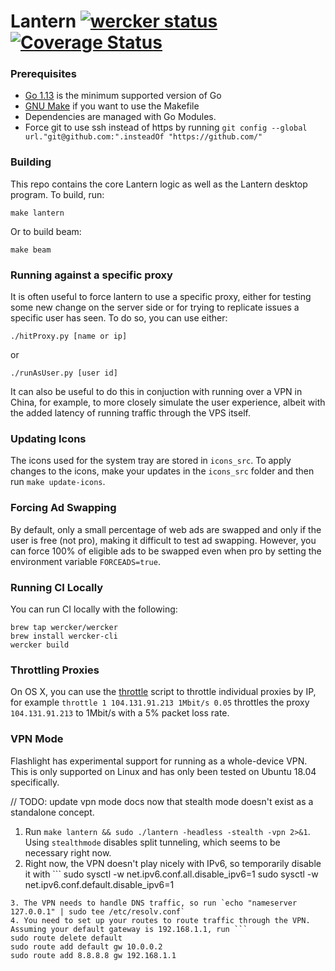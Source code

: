 # Lantern [![wercker status](https://app.wercker.com/status/51826d53d0eeedd6efce16085874d82c/s/devel "wercker status")](https://app.wercker.com/project/byKey/51826d53d0eeedd6efce16085874d82c) [![Coverage Status](https://coveralls.io/repos/github/getlantern/flashlight/badge.svg?branch=HEAD&t=C4SaZX)](https://coveralls.io/github/getlantern/flashlight?branch=HEAD)

### Prerequisites

* [Go 1.13](https://golang.org/dl/) is the minimum supported version of Go
* [GNU Make](https://www.gnu.org/software/make/) if you want to use the Makefile
* Dependencies are managed with Go Modules.
* Force git to use ssh instead of https by running
  `git config --global url."git@github.com:".insteadOf "https://github.com/"`

### Building
This repo contains the core Lantern logic as well as the Lantern desktop
program. To build, run:

`make lantern`

Or to build beam:

`make beam`

### Running against a specific proxy
It is often useful to force lantern to use a specific proxy, either for testing some new
change on the server side or for trying to replicate issues a specific user has seen.
To do so, you can use either:

`./hitProxy.py [name or ip]`

or

`./runAsUser.py [user id]`

It can also be useful to do this in conjuction with running over a VPN in China, for example,
to more closely simulate the user experience, albeit with the added latency of running 
traffic through the VPS itself.

### Updating Icons

The icons used for the system tray are stored in `icons_src`. To apply changes
to the icons, make your updates in the `icons_src` folder and then run
`make update-icons`.

### Forcing Ad Swapping

By default, only a small percentage of web ads are swapped and only if the user
is free (not pro), making it difficult to test ad swapping. However, you can
force 100% of eligible ads to be swapped even when pro by setting the
environment variable `FORCEADS=true`.

### Running CI Locally

You can run CI locally with the following:

```
brew tap wercker/wercker
brew install wercker-cli
wercker build
```

### Throttling Proxies
On OS X, you can use the [throttle](throttle) script to throttle individual
proxies by IP, for example `throttle 1 104.131.91.213 1Mbit/s 0.05` throttles the
proxy `104.131.91.213` to 1Mbit/s with a 5% packet loss rate.

### VPN Mode
Flashlight has experimental support for running as a whole-device VPN. This is
only supported on Linux and has only been tested on Ubuntu 18.04 specifically.

// TODO: update vpn mode docs now that stealth mode doesn't exist as a standalone concept.

1. Run `make lantern && sudo ./lantern -headless -stealth -vpn 2>&1`. Using `stealthmode` disables split tunneling, which seems to be necessary right now.
2. Right now, the VPN doesn't play nicely with IPv6, so temporarily disable it with ```
sudo sysctl -w net.ipv6.conf.all.disable_ipv6=1
sudo sysctl -w net.ipv6.conf.default.disable_ipv6=1
```
3. The VPN needs to handle DNS traffic, so run `echo "nameserver 127.0.0.1" | sudo tee /etc/resolv.conf`
4. You need to set up your routes to route traffic through the VPN. Assuming your default gateway is 192.168.1.1, run ```
sudo route delete default
sudo route add default gw 10.0.0.2
sudo route add 8.8.8.8 gw 192.168.1.1
```
